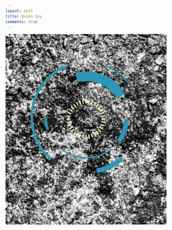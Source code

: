 ```yaml
---
layout: post
title: Quién Soy
comments: true
---
```


![Una foto en blanco y negro de piedras y arena y una mandala azul y amarilla.](/images/qs2.png)
